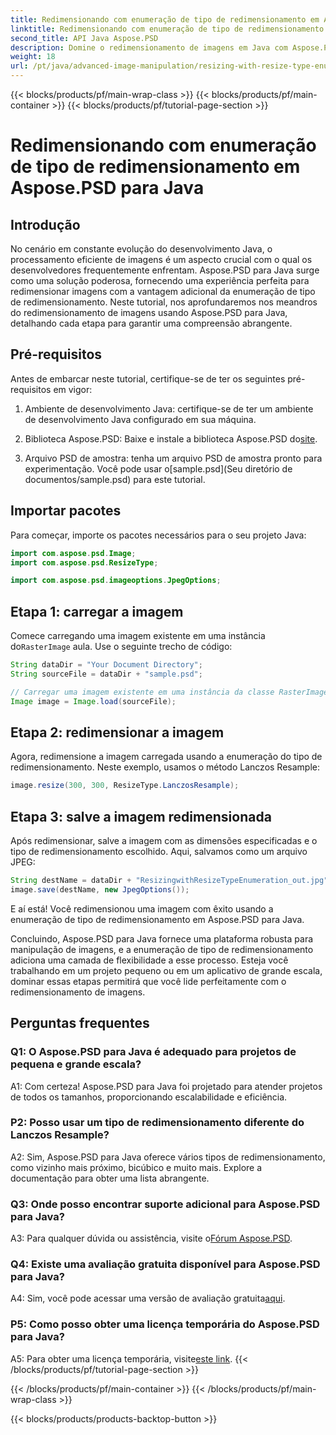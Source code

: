 ```yaml
---
title: Redimensionando com enumeração de tipo de redimensionamento em Aspose.PSD para Java
linktitle: Redimensionando com enumeração de tipo de redimensionamento
second_title: API Java Aspose.PSD
description: Domine o redimensionamento de imagens em Java com Aspose.PSD. Guia passo a passo usando a enumeração de tipo de redimensionamento.
weight: 18
url: /pt/java/advanced-image-manipulation/resizing-with-resize-type-enumeration/
---
```


{{< blocks/products/pf/main-wrap-class >}}
{{< blocks/products/pf/main-container >}}
{{< blocks/products/pf/tutorial-page-section >}}

# Redimensionando com enumeração de tipo de redimensionamento em Aspose.PSD para Java

## Introdução

No cenário em constante evolução do desenvolvimento Java, o processamento eficiente de imagens é um aspecto crucial com o qual os desenvolvedores frequentemente enfrentam. Aspose.PSD para Java surge como uma solução poderosa, fornecendo uma experiência perfeita para redimensionar imagens com a vantagem adicional da enumeração de tipo de redimensionamento. Neste tutorial, nos aprofundaremos nos meandros do redimensionamento de imagens usando Aspose.PSD para Java, detalhando cada etapa para garantir uma compreensão abrangente.

## Pré-requisitos

Antes de embarcar neste tutorial, certifique-se de ter os seguintes pré-requisitos em vigor:

1. Ambiente de desenvolvimento Java: certifique-se de ter um ambiente de desenvolvimento Java configurado em sua máquina.

2. Biblioteca Aspose.PSD: Baixe e instale a biblioteca Aspose.PSD do[site](https://releases.aspose.com/psd/java/).

3.  Arquivo PSD de amostra: tenha um arquivo PSD de amostra pronto para experimentação. Você pode usar o[sample.psd](Seu diretório de documentos/sample.psd) para este tutorial.

## Importar pacotes

Para começar, importe os pacotes necessários para o seu projeto Java:

```java
import com.aspose.psd.Image;
import com.aspose.psd.ResizeType;

import com.aspose.psd.imageoptions.JpegOptions;
```

## Etapa 1: carregar a imagem

 Comece carregando uma imagem existente em uma instância do`RasterImage` aula. Use o seguinte trecho de código:

```java
String dataDir = "Your Document Directory";
String sourceFile = dataDir + "sample.psd";

// Carregar uma imagem existente em uma instância da classe RasterImage
Image image = Image.load(sourceFile);
```

## Etapa 2: redimensionar a imagem

Agora, redimensione a imagem carregada usando a enumeração do tipo de redimensionamento. Neste exemplo, usamos o método Lanczos Resample:

```java
image.resize(300, 300, ResizeType.LanczosResample);
```

## Etapa 3: salve a imagem redimensionada

Após redimensionar, salve a imagem com as dimensões especificadas e o tipo de redimensionamento escolhido. Aqui, salvamos como um arquivo JPEG:

```java
String destName = dataDir + "ResizingwithResizeTypeEnumeration_out.jpg";
image.save(destName, new JpegOptions());
```

E aí está! Você redimensionou uma imagem com êxito usando a enumeração de tipo de redimensionamento em Aspose.PSD para Java.

Concluindo, Aspose.PSD para Java fornece uma plataforma robusta para manipulação de imagens, e a enumeração de tipo de redimensionamento adiciona uma camada de flexibilidade a esse processo. Esteja você trabalhando em um projeto pequeno ou em um aplicativo de grande escala, dominar essas etapas permitirá que você lide perfeitamente com o redimensionamento de imagens.

## Perguntas frequentes

### Q1: O Aspose.PSD para Java é adequado para projetos de pequena e grande escala?

A1: Com certeza! Aspose.PSD para Java foi projetado para atender projetos de todos os tamanhos, proporcionando escalabilidade e eficiência.

### P2: Posso usar um tipo de redimensionamento diferente do Lanczos Resample?

A2: Sim, Aspose.PSD para Java oferece vários tipos de redimensionamento, como vizinho mais próximo, bicúbico e muito mais. Explore a documentação para obter uma lista abrangente.

### Q3: Onde posso encontrar suporte adicional para Aspose.PSD para Java?

 A3: Para qualquer dúvida ou assistência, visite o[Fórum Aspose.PSD](https://forum.aspose.com/c/psd/34).

### Q4: Existe uma avaliação gratuita disponível para Aspose.PSD para Java?

 A4: Sim, você pode acessar uma versão de avaliação gratuita[aqui](https://releases.aspose.com/).

### P5: Como posso obter uma licença temporária do Aspose.PSD para Java?

 A5: Para obter uma licença temporária, visite[este link](https://purchase.aspose.com/temporary-license/).
{{< /blocks/products/pf/tutorial-page-section >}}

{{< /blocks/products/pf/main-container >}}
{{< /blocks/products/pf/main-wrap-class >}}

{{< blocks/products/products-backtop-button >}}
